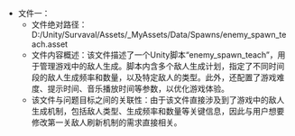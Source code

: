 * 文件一：
    * 文件绝对路径：D:/Unity/Survaval/Assets/_MyAssets/Data/Spawns/enemy_spawn_teach.asset
    * 文件内容概述：该文件描述了一个Unity脚本“enemy_spawn_teach”，用于管理游戏中的敌人生成。脚本内含多个敌人生成计划，指定了不同时间段的敌人生成频率和数量，以及特定敌人的类型。此外，还配置了游戏难度、提示时间、音乐播放时间等参数，以优化游戏体验。
    * 该文件与问题目标之间的关联性：由于该文件直接涉及到了游戏中的敌人生成机制，包括敌人类型、生成频率和数量等关键信息，因此与用户想要修改第一关敌人刷新机制的需求直接相关。
